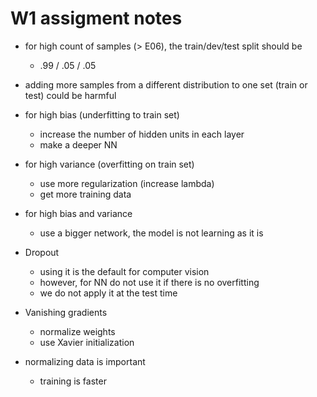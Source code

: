 # W1 assigment notes

- for high count of samples (> E06), the train/dev/test split should be
  - .99 / .05 / .05


- adding more samples from a different distribution to one set (train or test) could be harmful

- for high bias (underfitting to train set)
  - increase the number of hidden units in each layer
  - make a deeper NN


- for high variance (overfitting on train set)
  - use more regularization (increase lambda)
  - get more training data


- for high bias and variance
  - use a bigger network, the model is not learning as it is


- Dropout
  - using it is the default for computer vision
  - however, for NN do not use it if there is no overfitting
  - we do not apply it at the test time


- Vanishing gradients
  - normalize weights
  - use Xavier initialization

- normalizing data is important
  - training is faster
